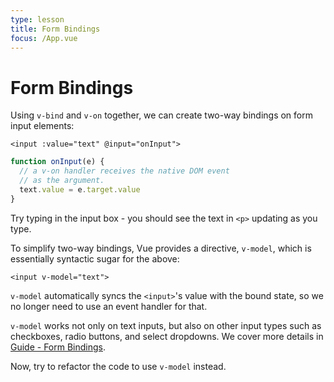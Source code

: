 ```yaml
---
type: lesson
title: Form Bindings
focus: /App.vue
---
```


# Form Bindings

Using `v-bind` and `v-on` together, we can create two-way bindings on form input elements:

```vue-html
<input :value="text" @input="onInput">
```

```js
function onInput(e) {
  // a v-on handler receives the native DOM event
  // as the argument.
  text.value = e.target.value
}
```

Try typing in the input box - you should see the text in `<p>` updating as you type.

To simplify two-way bindings, Vue provides a directive, `v-model`, which is essentially syntactic sugar for the above:

```vue-html
<input v-model="text">
```

`v-model` automatically syncs the `<input>`'s value with the bound state, so we no longer need to use an event handler for that.

`v-model` works not only on text inputs, but also on other input types such as checkboxes, radio buttons, and select dropdowns. We cover more details in <a target="_blank" href="https://vuejs.org/guide/essentials/forms.html">Guide - Form Bindings</a>.

Now, try to refactor the code to use `v-model` instead.
